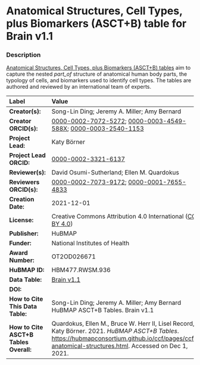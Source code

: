 # Anatomical Structures, Cell Types, plus Biomarkers (ASCT+B) table for Brain v1.1

### Description
[Anatomical Structures, Cell Types, plus Biomarkers (ASCT+B) tables](https://hubmapconsortium.github.io/ccf/pages/ccf-anatomical-structures.html) aim to capture the nested *part_of* structure of anatomical human body parts, the typology of cells, and biomarkers used to identify cell types. The tables are authored and reviewed by an international team of experts.

| Label | Value |
| :------------- |:-------------|
| **Creator(s):** | Song-Lin Ding; Jeremy A. Miller; Amy Bernard |
| **Creator ORCID(s):** | [0000-0002-7072-5272](https://orcid.org/0000-0002-7072-5272); [0000-0003-4549-588X](https://orcid.org/0000-0003-4549-588X); [0000-0003-2540-1153](https://orcid.org/0000-0003-2540-1153) |
| **Project Lead:** | Katy B&ouml;rner |
| **Project Lead ORCID:** | [0000-0002-3321-6137](https://orcid.org/0000-0002-3321-6137) |
| **Reviewer(s):** | David Osumi-Sutherland; Ellen M. Quardokus 
| **Reviewers ORCID(s):** |[0000-0002-7073-9172](https://orcid.org/0000-0002-7073-9172); [0000-0001-7655-4833](https://orcid.org/0000-0001-7655-4833)|
| **Creation Date:** | 2021-12-01 |
| **License:** | Creative Commons Attribution 4.0 International ([CC BY 4.0](https://creativecommons.org/licenses/by/4.0/)) |
| **Publisher:** | HuBMAP |
| **Funder:** | National Institutes of Health |
| **Award Number:** | OT2OD026671 |
| **HuBMAP ID:** | HBM477.RWSM.936 |
| **Data Table:** |[Brain v1.1](https://hubmapconsortium.github.io/ccf-releases/v1.1/asct-b/ASCT-B_Allen_Brain.csv)|
| **DOI:** | [](https://doi.org/10.48539/HBM477.RWSM.936) |
| **How to Cite This Data Table:** |  Song-Lin Ding; Jeremy A. Miller; Amy Bernard HuBMAP ASCT+B Tables. Brain v1.1 [](https://doi.org/10.48539/HBM477.RWSM.936)|
| **How to Cite ASCT+B Tables Overall:** | Quardokus, Ellen M., Bruce W. Herr II, Lisel Record, Katy B&ouml;rner. 2021. *HuBMAP ASCT+B Tables*. https://hubmapconsortium.github.io/ccf/pages/ccf-anatomical-structures.html. Accessed on Dec 1, 2021. |
